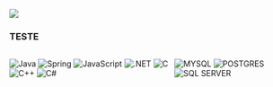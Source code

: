 
[<img src="https://img.shields.io/badge/linkedin-%230077B5.svg?&style=for-the-badge&logo=linkedin&logoColor=white" />](https://www.linkedin.com/in/gabriel-icaro/)

### TESTE

<div style="display: flex"> 

  ![Java](https://img.shields.io/badge/Java-ED8B00?style=for-the-badge&logo=java&logoColor=white)
  ![Spring](https://img.shields.io/badge/Spring-6DB33F?style=for-the-badge&logo=spring&logoColor=white)
  ![JavaScript](https://img.shields.io/badge/javascript-%23323330.svg?style=for-the-badge&logo=javascript&logoColor=%23F7DF1E)
  ![.NET](https://img.shields.io/badge/.NET-5C2D91?style=for-the-badge&logo=.net&logoColor=white)
  ![C](https://img.shields.io/badge/C-00599C?style=for-the-badge&logo=c&logoColor=white)
  ![C++](https://img.shields.io/badge/C%2B%2B-00599C?style=for-the-badge&logo=c%2B%2B&logoColor=white)
  ![C#](https://img.shields.io/badge/C%23-239120?style=for-the-badge&logo=c-sharp&logoColor=white)

  ![MYSQL](https://img.shields.io/badge/MySQL-00000F?style=for-the-badge&logo=mysql&logoColor=white)
  ![POSTGRES](https://img.shields.io/badge/PostgreSQL-316192?style=for-the-badge&logo=postgresql&logoColor=white)
  ![SQL SERVER](https://img.shields.io/badge/Microsoft_SQL_Server-CC2927?style=for-the-badge&logo=microsoft-sql-server&logoColor=white)

</div>
